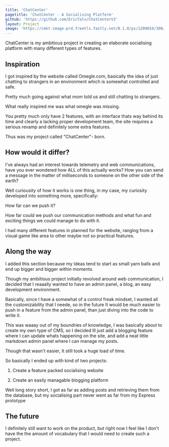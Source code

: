 ```yaml
---
title: 'ChatCenter'
pagetitle: 'ChatCenter - A Socialising Platform'
github: 'https://github.com/EricTalv/ChatCenterV3'
layout: Project
image: 'https://cmkt-image-prd.freetls.fastly.net/0.1.0/ps/1209654/300/200/m1/fpc/wm0/ea2nx7wphvvzaq2ntnsodb7tk5i0e9jvtsfwdaxc0bebmuahcertfnrt385donvg-.jpg?1461585825&s=c2481f2ea869c9b3cfc86ad33a358842'
---
```



ChatCenter is my ambitious project in creating an elaborate socialising platform
with many different types of features.

## Inspiration

I got inspired by the website called Omegle.com, basically the idea of 
just chatting to strangers in an environment which is 
somewhat controlled and safe.

Pretty much going against what mom told us 
and still chatting to strangers.

What really inspired me was what omegle was missing.

You pretty much only have 2 features, with an interface 
thats way behind its time and clearly a lacking 
proper development team, the site requires a serious revamp 
and definitely some extra features.

Thus was my project called "ChatCenter"- born.

## How would it differ? 

I've always had an interest towards telemetry and web communications,
have you ever wondered how ALL of this actually works? 
How you can send a message in the matter of milliseconds to someone
on the other side of the earth?

Well curiousity of how it works is one thing, in my case, 
my curiosity developed into something more, specifically:

How far can we push it?

How far could we push our communication methods and what fun and 
exciting things we could manage to do with it.

I had many different features in planned for the website, ranging from
a visual game like area to other maybe not so practical features.

## Along the way


I added this section because my Ideas tend to start as small
yarn balls and end up bigger and bigger within moments.

Though my ambitious project initially revolved around web communication,
I decided that I reaaally wanted to have an admin panel, a blog, an easy development environment.

Basically, since I have a somewhat of a control freak mindset, 
I wanted all the customizability that I neede, so in the future
It would be much easier to push in a feature from the admin panel,
than just diving into the code to write it.

This was waaay out of my boundries of knowledge, I was 
basically about to create my own type of CMS, so I decided
Ill just add a blogging feature where I can update whats happening 
on the site, and add a neat little markdown admin panel where I
can manage my posts.

Though that wasn't easier, It still took a huge load of time.

So basically I ended up with kind of two projects:

 1. Create a feature packed socialising website 

 2. Create an easily managable blogging platform


Well long story short, I got as far as adding posts and 
retrieving them from the database, but my socialising part never
went as far from my Express prototype 

## The future

I definitely still want to work on the product, but right now
I feel like I don't have the the amount of vocabulary that 
I would need to create such a project.  
